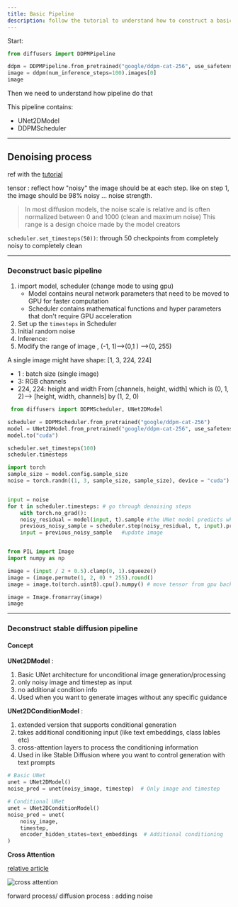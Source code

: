```yaml
---
title: Basic Pipeline
description: follow the tutorial to understand how to construct a basic pipeline
---
```

Start: 

```python
from diffusers import DDPMPipeline

ddpm = DDPMPipeline.from_pretrained("google/ddpm-cat-256", use_safetensors=False).to("cuda")
image = ddpm(num_inference_steps=100).images[0]
image
```
Then we need to understand how pipeline do that 

This pipeline contains:
* UNet2DModel
* DDPMScheduler


___
## Denoising process
ref with the [tutorial](https://huggingface.co/docs/diffusers/en/using-diffusers/write_own_pipeline)


tensor : reflect how "noisy" the image should be at each step. like on step 1, the image should be 98% noisy ... noise strength.
> In most diffusion models, the noise scale is relative and is often normalized between 0 and 1000 (clean and maximum noise)
> This range is a design choice made by the model creators

`scheduler.set_timesteps(50))`: through 50 checkpoints from completely noisy to completely clean


---
### Deconstruct basic pipeline
1. import model, scheduler (change mode to  using gpu)
	* Model contains neural network parameters that need to be moved to GPU for faster computation
	* Scheduler contains mathematical functions and hyper parameters that don't require GPU acceleration
2. Set up the `timesteps` in Scheduler
3. Initial random noise
4. Inference: 
5. Modify the range of image , (-1, 1)-->(0,1 ) -->(0, 255)

A single image might have shape: \[1, 3, 224, 224] 
* 1 : batch size (single image) 
* 3: RGB channels 
* 224, 224: height and width
 From \[channels, height, width] which is (0, 1, 2)--> \[height, width, channels] by (1, 2, 0)

```python
 from diffusers import DDPMScheduler, UNet2DModel

scheduler = DDPMScheduler.from_pretrained("google/ddpm-cat-256")
model = UNet2DModel.from_pretrained("google/ddpm-cat-256", use_safetensors=False)
model.to("cuda")

scheduler.set_timesteps(100)
scheduler.timesteps

import torch
sample_size = model.config.sample_size
noise = torch.randn((1, 3, sample_size, sample_size), device = "cuda")


input = noise
for t in scheduler.timesteps: # go through denoising steps
	with torch.no_grad():
	noisy_residual = model(input, t).sample #the UNet model predicts what noise was added at this timestep
	previous_noisy_sample = scheduler.step(noisy_residual, t, input).prev_sample #use the noise prediction to remove some noise from the current sample
	input = previous_noisy_sample	#update image


from PIL import Image
import numpy as np

image = (input / 2 + 0.5).clamp(0, 1).squeeze()
image = (image.permute(1, 2, 0) * 255).round()
image = image.to(torch.uint8).cpu().numpy() # move tensor from gpu back tp cpu because numpy arrays needs to be in cpu

image = Image.fromarray(image)
image

```


---

### Deconstruct stable diffusion pipeline

#### Concept
**UNet2DModel** : 
1. Basic UNet architecture for unconditional image generation/processing
2. only noisy image and timestep as input
3. no additional condition info
4. Used when you want to generate images without any specific guidance

**UNet2DConditionModel** :
1. extended version that supports conditional generation
2. takes additional conditioning input (like text embeddings, class lables etc)
3. cross-attention layers to process the conditioning information
4. Used in like Stable Diffusion where you want to control generation with  text prompts


```python
# Basic UNet
unet = UNet2DModel()
noise_pred = unet(noisy_image, timestep)  # Only image and timestep

# Conditional UNet
unet = UNet2DConditionModel()
noise_pred = unet(
    noisy_image, 
    timestep,
    encoder_hidden_states=text_embeddings  # Additional conditioning
)
```

**Cross Attention**

[relative article](https://medium.com/@sachinsoni600517/cross-attention-in-transformer-f37ce7129d78)

![cross attention](https://miro.medium.com/v2/resize:fit:720/format:webp/1*xzvpKDgLm2A-D9C04V4rOw.png)


forward process/ diffusion process :  adding noise 